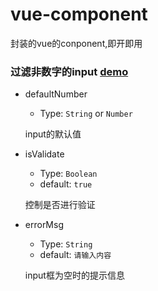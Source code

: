 # vue-component
封装的vue的conponent,即开即用
### 过滤非数字的input     [demo](https://codepen.io/StoneCode/pen/wxOWqW?editors=0012)
- defaultNumber 
    - Type: `String` or `Number`

    input的默认值
- isValidate 
    - Type: `Boolean`
    - default: `true`
    
    控制是否进行验证
- errorMsg
    - Type: `String`
    - default: `请输入内容`

    input框为空时的提示信息

